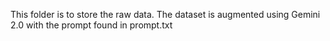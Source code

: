 This folder is to store the raw data.
The dataset is augmented using Gemini 2.0 with the prompt found in prompt.txt